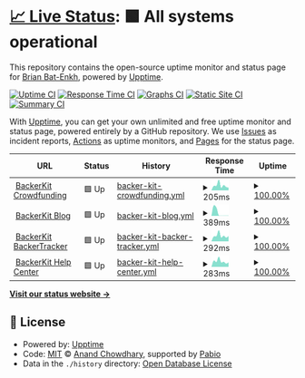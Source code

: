 # [📈 Live Status](https://shijir0927.github.io/bk-status-page): <!--live status--> **🟩 All systems operational**

This repository contains the open-source uptime monitor and status page for [Brian Bat-Enkh](shijirbat.com), powered by [Upptime](https://github.com/upptime/upptime).

[![Uptime CI](https://github.com/shijir0927/bk-status-page/workflows/Uptime%20CI/badge.svg)](https://github.com/shijir0927/bk-status-page/actions?query=workflow%3A%22Uptime+CI%22)
[![Response Time CI](https://github.com/shijir0927/bk-status-page/workflows/Response%20Time%20CI/badge.svg)](https://github.com/shijir0927/bk-status-page/actions?query=workflow%3A%22Response+Time+CI%22)
[![Graphs CI](https://github.com/shijir0927/bk-status-page/workflows/Graphs%20CI/badge.svg)](https://github.com/shijir0927/bk-status-page/actions?query=workflow%3A%22Graphs+CI%22)
[![Static Site CI](https://github.com/shijir0927/bk-status-page/workflows/Static%20Site%20CI/badge.svg)](https://github.com/shijir0927/bk-status-page/actions?query=workflow%3A%22Static+Site+CI%22)
[![Summary CI](https://github.com/shijir0927/bk-status-page/workflows/Summary%20CI/badge.svg)](https://github.com/shijir0927/bk-status-page/actions?query=workflow%3A%22Summary+CI%22)

With [Upptime](https://upptime.js.org), you can get your own unlimited and free uptime monitor and status page, powered entirely by a GitHub repository. We use [Issues](https://github.com/shijir0927/bk-status-page/issues) as incident reports, [Actions](https://github.com/shijir0927/bk-status-page/actions) as uptime monitors, and [Pages](https://shijir0927.github.io/bk-status-page) for the status page.

<!--start: status pages-->
<!-- This summary is generated by Upptime (https://github.com/upptime/upptime) -->
<!-- Do not edit this manually, your changes will be overwritten -->
<!-- prettier-ignore -->
| URL | Status | History | Response Time | Uptime |
| --- | ------ | ------- | ------------- | ------ |
| <img alt="" src="https://icons.duckduckgo.com/ip3/www.backerkit.com.ico" height="13"> [BackerKit Crowdfunding](https://www.backerkit.com/) | 🟩 Up | [backer-kit-crowdfunding.yml](https://github.com/shijir0927/bk-status-page/commits/HEAD/history/backer-kit-crowdfunding.yml) | <details><summary><img alt="Response time graph" src="./graphs/backer-kit-crowdfunding/response-time-week.png" height="20"> 205ms</summary><br><a href="https://shijir0927.github.io/bk-status-page/history/backer-kit-crowdfunding"><img alt="Response time 269" src="https://img.shields.io/endpoint?url=https%3A%2F%2Fraw.githubusercontent.com%2Fshijir0927%2Fbk-status-page%2FHEAD%2Fapi%2Fbacker-kit-crowdfunding%2Fresponse-time.json"></a><br><a href="https://shijir0927.github.io/bk-status-page/history/backer-kit-crowdfunding"><img alt="24-hour response time 112" src="https://img.shields.io/endpoint?url=https%3A%2F%2Fraw.githubusercontent.com%2Fshijir0927%2Fbk-status-page%2FHEAD%2Fapi%2Fbacker-kit-crowdfunding%2Fresponse-time-day.json"></a><br><a href="https://shijir0927.github.io/bk-status-page/history/backer-kit-crowdfunding"><img alt="7-day response time 205" src="https://img.shields.io/endpoint?url=https%3A%2F%2Fraw.githubusercontent.com%2Fshijir0927%2Fbk-status-page%2FHEAD%2Fapi%2Fbacker-kit-crowdfunding%2Fresponse-time-week.json"></a><br><a href="https://shijir0927.github.io/bk-status-page/history/backer-kit-crowdfunding"><img alt="30-day response time 234" src="https://img.shields.io/endpoint?url=https%3A%2F%2Fraw.githubusercontent.com%2Fshijir0927%2Fbk-status-page%2FHEAD%2Fapi%2Fbacker-kit-crowdfunding%2Fresponse-time-month.json"></a><br><a href="https://shijir0927.github.io/bk-status-page/history/backer-kit-crowdfunding"><img alt="1-year response time 269" src="https://img.shields.io/endpoint?url=https%3A%2F%2Fraw.githubusercontent.com%2Fshijir0927%2Fbk-status-page%2FHEAD%2Fapi%2Fbacker-kit-crowdfunding%2Fresponse-time-year.json"></a></details> | <details><summary><a href="https://shijir0927.github.io/bk-status-page/history/backer-kit-crowdfunding">100.00%</a></summary><a href="https://shijir0927.github.io/bk-status-page/history/backer-kit-crowdfunding"><img alt="All-time uptime 99.99%" src="https://img.shields.io/endpoint?url=https%3A%2F%2Fraw.githubusercontent.com%2Fshijir0927%2Fbk-status-page%2FHEAD%2Fapi%2Fbacker-kit-crowdfunding%2Fuptime.json"></a><br><a href="https://shijir0927.github.io/bk-status-page/history/backer-kit-crowdfunding"><img alt="24-hour uptime 100.00%" src="https://img.shields.io/endpoint?url=https%3A%2F%2Fraw.githubusercontent.com%2Fshijir0927%2Fbk-status-page%2FHEAD%2Fapi%2Fbacker-kit-crowdfunding%2Fuptime-day.json"></a><br><a href="https://shijir0927.github.io/bk-status-page/history/backer-kit-crowdfunding"><img alt="7-day uptime 100.00%" src="https://img.shields.io/endpoint?url=https%3A%2F%2Fraw.githubusercontent.com%2Fshijir0927%2Fbk-status-page%2FHEAD%2Fapi%2Fbacker-kit-crowdfunding%2Fuptime-week.json"></a><br><a href="https://shijir0927.github.io/bk-status-page/history/backer-kit-crowdfunding"><img alt="30-day uptime 100.00%" src="https://img.shields.io/endpoint?url=https%3A%2F%2Fraw.githubusercontent.com%2Fshijir0927%2Fbk-status-page%2FHEAD%2Fapi%2Fbacker-kit-crowdfunding%2Fuptime-month.json"></a><br><a href="https://shijir0927.github.io/bk-status-page/history/backer-kit-crowdfunding"><img alt="1-year uptime 99.99%" src="https://img.shields.io/endpoint?url=https%3A%2F%2Fraw.githubusercontent.com%2Fshijir0927%2Fbk-status-page%2FHEAD%2Fapi%2Fbacker-kit-crowdfunding%2Fuptime-year.json"></a></details>
| <img alt="" src="https://icons.duckduckgo.com/ip3/www.backerkit.com.ico" height="13"> [BackerKit Blog](https://www.backerkit.com/blog/) | 🟩 Up | [backer-kit-blog.yml](https://github.com/shijir0927/bk-status-page/commits/HEAD/history/backer-kit-blog.yml) | <details><summary><img alt="Response time graph" src="./graphs/backer-kit-blog/response-time-week.png" height="20"> 389ms</summary><br><a href="https://shijir0927.github.io/bk-status-page/history/backer-kit-blog"><img alt="Response time 322" src="https://img.shields.io/endpoint?url=https%3A%2F%2Fraw.githubusercontent.com%2Fshijir0927%2Fbk-status-page%2FHEAD%2Fapi%2Fbacker-kit-blog%2Fresponse-time.json"></a><br><a href="https://shijir0927.github.io/bk-status-page/history/backer-kit-blog"><img alt="24-hour response time 20" src="https://img.shields.io/endpoint?url=https%3A%2F%2Fraw.githubusercontent.com%2Fshijir0927%2Fbk-status-page%2FHEAD%2Fapi%2Fbacker-kit-blog%2Fresponse-time-day.json"></a><br><a href="https://shijir0927.github.io/bk-status-page/history/backer-kit-blog"><img alt="7-day response time 389" src="https://img.shields.io/endpoint?url=https%3A%2F%2Fraw.githubusercontent.com%2Fshijir0927%2Fbk-status-page%2FHEAD%2Fapi%2Fbacker-kit-blog%2Fresponse-time-week.json"></a><br><a href="https://shijir0927.github.io/bk-status-page/history/backer-kit-blog"><img alt="30-day response time 927" src="https://img.shields.io/endpoint?url=https%3A%2F%2Fraw.githubusercontent.com%2Fshijir0927%2Fbk-status-page%2FHEAD%2Fapi%2Fbacker-kit-blog%2Fresponse-time-month.json"></a><br><a href="https://shijir0927.github.io/bk-status-page/history/backer-kit-blog"><img alt="1-year response time 322" src="https://img.shields.io/endpoint?url=https%3A%2F%2Fraw.githubusercontent.com%2Fshijir0927%2Fbk-status-page%2FHEAD%2Fapi%2Fbacker-kit-blog%2Fresponse-time-year.json"></a></details> | <details><summary><a href="https://shijir0927.github.io/bk-status-page/history/backer-kit-blog">100.00%</a></summary><a href="https://shijir0927.github.io/bk-status-page/history/backer-kit-blog"><img alt="All-time uptime 100.00%" src="https://img.shields.io/endpoint?url=https%3A%2F%2Fraw.githubusercontent.com%2Fshijir0927%2Fbk-status-page%2FHEAD%2Fapi%2Fbacker-kit-blog%2Fuptime.json"></a><br><a href="https://shijir0927.github.io/bk-status-page/history/backer-kit-blog"><img alt="24-hour uptime 100.00%" src="https://img.shields.io/endpoint?url=https%3A%2F%2Fraw.githubusercontent.com%2Fshijir0927%2Fbk-status-page%2FHEAD%2Fapi%2Fbacker-kit-blog%2Fuptime-day.json"></a><br><a href="https://shijir0927.github.io/bk-status-page/history/backer-kit-blog"><img alt="7-day uptime 100.00%" src="https://img.shields.io/endpoint?url=https%3A%2F%2Fraw.githubusercontent.com%2Fshijir0927%2Fbk-status-page%2FHEAD%2Fapi%2Fbacker-kit-blog%2Fuptime-week.json"></a><br><a href="https://shijir0927.github.io/bk-status-page/history/backer-kit-blog"><img alt="30-day uptime 100.00%" src="https://img.shields.io/endpoint?url=https%3A%2F%2Fraw.githubusercontent.com%2Fshijir0927%2Fbk-status-page%2FHEAD%2Fapi%2Fbacker-kit-blog%2Fuptime-month.json"></a><br><a href="https://shijir0927.github.io/bk-status-page/history/backer-kit-blog"><img alt="1-year uptime 100.00%" src="https://img.shields.io/endpoint?url=https%3A%2F%2Fraw.githubusercontent.com%2Fshijir0927%2Fbk-status-page%2FHEAD%2Fapi%2Fbacker-kit-blog%2Fuptime-year.json"></a></details>
| <img alt="" src="https://icons.duckduckgo.com/ip3/www.backerkit.com.ico" height="13"> [BackerKit BackerTracker](https://www.backerkit.com/backertracker) | 🟩 Up | [backer-kit-backer-tracker.yml](https://github.com/shijir0927/bk-status-page/commits/HEAD/history/backer-kit-backer-tracker.yml) | <details><summary><img alt="Response time graph" src="./graphs/backer-kit-backer-tracker/response-time-week.png" height="20"> 292ms</summary><br><a href="https://shijir0927.github.io/bk-status-page/history/backer-kit-backer-tracker"><img alt="Response time 288" src="https://img.shields.io/endpoint?url=https%3A%2F%2Fraw.githubusercontent.com%2Fshijir0927%2Fbk-status-page%2FHEAD%2Fapi%2Fbacker-kit-backer-tracker%2Fresponse-time.json"></a><br><a href="https://shijir0927.github.io/bk-status-page/history/backer-kit-backer-tracker"><img alt="24-hour response time 270" src="https://img.shields.io/endpoint?url=https%3A%2F%2Fraw.githubusercontent.com%2Fshijir0927%2Fbk-status-page%2FHEAD%2Fapi%2Fbacker-kit-backer-tracker%2Fresponse-time-day.json"></a><br><a href="https://shijir0927.github.io/bk-status-page/history/backer-kit-backer-tracker"><img alt="7-day response time 292" src="https://img.shields.io/endpoint?url=https%3A%2F%2Fraw.githubusercontent.com%2Fshijir0927%2Fbk-status-page%2FHEAD%2Fapi%2Fbacker-kit-backer-tracker%2Fresponse-time-week.json"></a><br><a href="https://shijir0927.github.io/bk-status-page/history/backer-kit-backer-tracker"><img alt="30-day response time 298" src="https://img.shields.io/endpoint?url=https%3A%2F%2Fraw.githubusercontent.com%2Fshijir0927%2Fbk-status-page%2FHEAD%2Fapi%2Fbacker-kit-backer-tracker%2Fresponse-time-month.json"></a><br><a href="https://shijir0927.github.io/bk-status-page/history/backer-kit-backer-tracker"><img alt="1-year response time 288" src="https://img.shields.io/endpoint?url=https%3A%2F%2Fraw.githubusercontent.com%2Fshijir0927%2Fbk-status-page%2FHEAD%2Fapi%2Fbacker-kit-backer-tracker%2Fresponse-time-year.json"></a></details> | <details><summary><a href="https://shijir0927.github.io/bk-status-page/history/backer-kit-backer-tracker">100.00%</a></summary><a href="https://shijir0927.github.io/bk-status-page/history/backer-kit-backer-tracker"><img alt="All-time uptime 99.99%" src="https://img.shields.io/endpoint?url=https%3A%2F%2Fraw.githubusercontent.com%2Fshijir0927%2Fbk-status-page%2FHEAD%2Fapi%2Fbacker-kit-backer-tracker%2Fuptime.json"></a><br><a href="https://shijir0927.github.io/bk-status-page/history/backer-kit-backer-tracker"><img alt="24-hour uptime 100.00%" src="https://img.shields.io/endpoint?url=https%3A%2F%2Fraw.githubusercontent.com%2Fshijir0927%2Fbk-status-page%2FHEAD%2Fapi%2Fbacker-kit-backer-tracker%2Fuptime-day.json"></a><br><a href="https://shijir0927.github.io/bk-status-page/history/backer-kit-backer-tracker"><img alt="7-day uptime 100.00%" src="https://img.shields.io/endpoint?url=https%3A%2F%2Fraw.githubusercontent.com%2Fshijir0927%2Fbk-status-page%2FHEAD%2Fapi%2Fbacker-kit-backer-tracker%2Fuptime-week.json"></a><br><a href="https://shijir0927.github.io/bk-status-page/history/backer-kit-backer-tracker"><img alt="30-day uptime 100.00%" src="https://img.shields.io/endpoint?url=https%3A%2F%2Fraw.githubusercontent.com%2Fshijir0927%2Fbk-status-page%2FHEAD%2Fapi%2Fbacker-kit-backer-tracker%2Fuptime-month.json"></a><br><a href="https://shijir0927.github.io/bk-status-page/history/backer-kit-backer-tracker"><img alt="1-year uptime 99.99%" src="https://img.shields.io/endpoint?url=https%3A%2F%2Fraw.githubusercontent.com%2Fshijir0927%2Fbk-status-page%2FHEAD%2Fapi%2Fbacker-kit-backer-tracker%2Fuptime-year.json"></a></details>
| <img alt="" src="https://icons.duckduckgo.com/ip3/help.backerkit.com.ico" height="13"> [BackerKit Help Center](https://help.backerkit.com/) | 🟩 Up | [backer-kit-help-center.yml](https://github.com/shijir0927/bk-status-page/commits/HEAD/history/backer-kit-help-center.yml) | <details><summary><img alt="Response time graph" src="./graphs/backer-kit-help-center/response-time-week.png" height="20"> 283ms</summary><br><a href="https://shijir0927.github.io/bk-status-page/history/backer-kit-help-center"><img alt="Response time 303" src="https://img.shields.io/endpoint?url=https%3A%2F%2Fraw.githubusercontent.com%2Fshijir0927%2Fbk-status-page%2FHEAD%2Fapi%2Fbacker-kit-help-center%2Fresponse-time.json"></a><br><a href="https://shijir0927.github.io/bk-status-page/history/backer-kit-help-center"><img alt="24-hour response time 230" src="https://img.shields.io/endpoint?url=https%3A%2F%2Fraw.githubusercontent.com%2Fshijir0927%2Fbk-status-page%2FHEAD%2Fapi%2Fbacker-kit-help-center%2Fresponse-time-day.json"></a><br><a href="https://shijir0927.github.io/bk-status-page/history/backer-kit-help-center"><img alt="7-day response time 283" src="https://img.shields.io/endpoint?url=https%3A%2F%2Fraw.githubusercontent.com%2Fshijir0927%2Fbk-status-page%2FHEAD%2Fapi%2Fbacker-kit-help-center%2Fresponse-time-week.json"></a><br><a href="https://shijir0927.github.io/bk-status-page/history/backer-kit-help-center"><img alt="30-day response time 278" src="https://img.shields.io/endpoint?url=https%3A%2F%2Fraw.githubusercontent.com%2Fshijir0927%2Fbk-status-page%2FHEAD%2Fapi%2Fbacker-kit-help-center%2Fresponse-time-month.json"></a><br><a href="https://shijir0927.github.io/bk-status-page/history/backer-kit-help-center"><img alt="1-year response time 303" src="https://img.shields.io/endpoint?url=https%3A%2F%2Fraw.githubusercontent.com%2Fshijir0927%2Fbk-status-page%2FHEAD%2Fapi%2Fbacker-kit-help-center%2Fresponse-time-year.json"></a></details> | <details><summary><a href="https://shijir0927.github.io/bk-status-page/history/backer-kit-help-center">100.00%</a></summary><a href="https://shijir0927.github.io/bk-status-page/history/backer-kit-help-center"><img alt="All-time uptime 100.00%" src="https://img.shields.io/endpoint?url=https%3A%2F%2Fraw.githubusercontent.com%2Fshijir0927%2Fbk-status-page%2FHEAD%2Fapi%2Fbacker-kit-help-center%2Fuptime.json"></a><br><a href="https://shijir0927.github.io/bk-status-page/history/backer-kit-help-center"><img alt="24-hour uptime 100.00%" src="https://img.shields.io/endpoint?url=https%3A%2F%2Fraw.githubusercontent.com%2Fshijir0927%2Fbk-status-page%2FHEAD%2Fapi%2Fbacker-kit-help-center%2Fuptime-day.json"></a><br><a href="https://shijir0927.github.io/bk-status-page/history/backer-kit-help-center"><img alt="7-day uptime 100.00%" src="https://img.shields.io/endpoint?url=https%3A%2F%2Fraw.githubusercontent.com%2Fshijir0927%2Fbk-status-page%2FHEAD%2Fapi%2Fbacker-kit-help-center%2Fuptime-week.json"></a><br><a href="https://shijir0927.github.io/bk-status-page/history/backer-kit-help-center"><img alt="30-day uptime 100.00%" src="https://img.shields.io/endpoint?url=https%3A%2F%2Fraw.githubusercontent.com%2Fshijir0927%2Fbk-status-page%2FHEAD%2Fapi%2Fbacker-kit-help-center%2Fuptime-month.json"></a><br><a href="https://shijir0927.github.io/bk-status-page/history/backer-kit-help-center"><img alt="1-year uptime 100.00%" src="https://img.shields.io/endpoint?url=https%3A%2F%2Fraw.githubusercontent.com%2Fshijir0927%2Fbk-status-page%2FHEAD%2Fapi%2Fbacker-kit-help-center%2Fuptime-year.json"></a></details>

<!--end: status pages-->

[**Visit our status website →**](https://shijir0927.github.io/bk-status-page)

## 📄 License

- Powered by: [Upptime](https://github.com/upptime/upptime)
- Code: [MIT](./LICENSE) © [Anand Chowdhary](https://anandchowdhary.com), supported by [Pabio](https://pabio.com)
- Data in the `./history` directory: [Open Database License](https://opendatacommons.org/licenses/odbl/1-0/)
